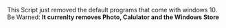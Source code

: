 This Script just removed the default programs that come with windows 10.  
Be Warned: **It currenlty removes Photo, Calulator and the Windows Store**